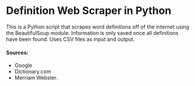 # Definition Web Scraper in Python
 This is a Python script that scrapes word definitions off of the internet using the BeautifulSoup module. 
 Information is only saved once all definitions have been found.
 Uses CSV files as input and output.
#### Sources: 
- Google 
- Dictionary.com 
- Merriam Webster. 
 
